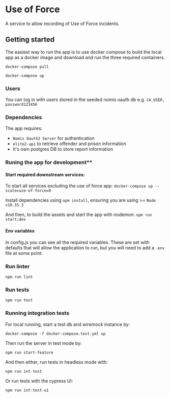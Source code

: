 # Use of Force
A service to allow recording of Use of Force incidents.

## Getting started
The easiest way to run the app is to use docker compose to build the local app as a docker image and download and run the three required containers.

`docker-compose pull`

`docker-compose up`

### Users
You can log in with users stored in the seeded nomis oauth db e.g. `CA_USER, password123456`

### Dependencies
The app requires: 
* `Nomis Oauth2 Server` for authentication
* `elite2-api` to retrieve offender and prison information
* It's own postgres DB to store report information

### Runing the app for development**

#### Start required downstream services: 

To start all services excluding the use of force app: 
`docker-compose up --scale=use-of-force=0`

Install dependencies using `npm install`, ensuring you are using >= `Node v10.15.3`

And then, to build the assets and start the app with nodemon:
`npm run start:dev`

#### Env variables
In config.js you can see all the required variables. These are set with defaults that will allow the application to run, but you will need to add a `.env` file at some point.

### Run linter

`npm run lint`

### Run tests

`npm run test`

### Running integration tests

For local running, start a test db and wiremock instance by:

`docker-compose -f docker-compose.test.yml up`

Then run the server in test mode by:

`npm run start-feature`

And then either, run tests in headless mode with:

`npm run int-test`
 
Or run tests with the cypress UI:

`npm run int-test-ui`
